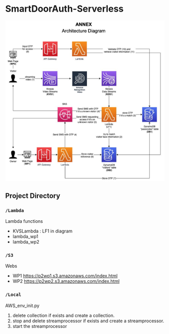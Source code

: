 # SmartDoorAuth-Serverless

![architecuture diagram](/images/architecture.png)


## Project Directory

### `/Lambda`

  Lambda functions
  - KVSLambda : LF1 in diagram
  - lambda_wp1
  - lambda_wp2

### `/S3`
  
  Webs
  
  - WP1  https://p2wp1.s3.amazonaws.com/index.html 
  - WP2  https://p2wp2.s3.amazonaws.com/index.html


### `/Local`

  AWS_env_init.py 
  
  1. delete collection if exists and create a collection. 
  2. stop and delete streamprocessor if exists and create a streamprocessor. 
  3. start the streamprocessor
  



 
